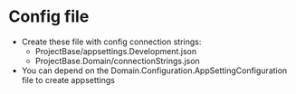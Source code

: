 # Config file
- Create these file with config connection strings:
    + ProjectBase/appsettings.Development.json
    + ProjectBase.Domain/connectionStrings.json
- You can depend on the Domain.Configuration.AppSettingConfiguration file to create appsettings